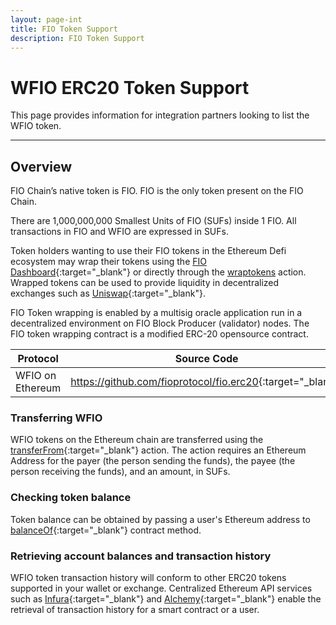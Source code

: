 ```yaml
---
layout: page-int
title: FIO Token Support
description: FIO Token Support
---
```


# WFIO ERC20 Token Support

This page provides information for integration partners looking to list the WFIO token.

---
## Overview

FIO Chain’s native token is FIO. FIO is the only token present on the FIO Chain.

There are 1,000,000,000 Smallest Units of FIO (SUFs) inside 1 FIO. All transactions in FIO and WFIO are expressed in SUFs.

Token holders wanting to use their FIO tokens in the Ethereum Defi ecosystem may wrap their tokens using the [FIO Dashboard](https://dashboard.fioprotocol.io){:target="_blank"} or directly through the [wraptokens]({{site.baseurl}}/pages/api/fio-api/#options-wraptokens) action. Wrapped tokens can be used to provide liquidity in decentralized exchanges such as [Uniswap](https://info.uniswap.org/#/pools/0x937d916a12de773043139e79e58da8a4b93623ed){:target="_blank"}.

FIO Token wrapping is enabled by a multisig oracle application run in a decentralized environment on FIO Block Producer (validator) nodes. The FIO token wrapping contract is a modified ERC-20 opensource contract.

|Protocol|Source Code |Mainnet Contract |
|---|---|---|
|WFIO on Ethereum|<https://github.com/fioprotocol/fio.erc20>{:target="_blank"} |[0xbEA269038Eb75BdAB47a9C04D0F5c572d94b93D5](https://etherscan.io/address/0xbEA269038Eb75BdAB47a9C04D0F5c572d94b93D5){:target="_blank"}|

### Transferring WFIO

WFIO tokens on the Ethereum chain are transferred using the [transferFrom](https://etherscan.io/address/0xbEA269038Eb75BdAB47a9C04D0F5c572d94b93D5#writeContract#F14){:target="_blank"} action. The action requires an Ethereum Address for the payer (the person sending the funds), the payee (the person receiving the funds), and an amount, in SUFs.

### Checking token balance

Token balance can be obtained by passing a user's Ethereum address to [balanceOf](https://etherscan.io/address/0xbEA269038Eb75BdAB47a9C04D0F5c572d94b93D5#readContract#F6){:target="_blank"} contract method.

### Retrieving account balances and transaction history

WFIO token transaction history will conform to other ERC20 tokens supported in your wallet or exchange. Centralized Ethereum API services such as [Infura](https://docs.infura.io/infura/tutorials/ethereum/track-erc-20-token-transfers){:target="_blank"} and [Alchemy](https://docs.alchemy.com/docs/how-to-get-transaction-history-for-an-address-on-ethereum){:target="_blank"} enable the retrieval of transaction history for a smart contract or a user.
